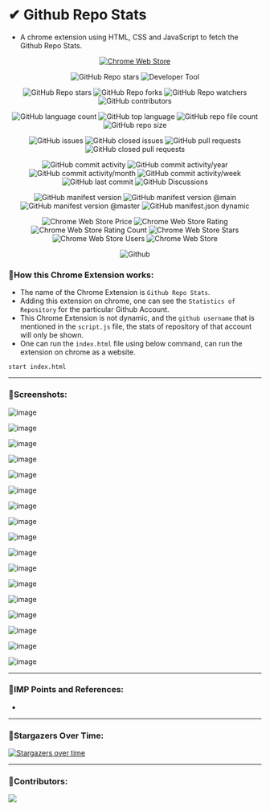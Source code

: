 # ✔ Github Repo Stats
- A chrome extension using HTML, CSS and JavaScript to fetch the Github Repo Stats.

<p align = "center">
	<a href="https://chrome.google.com/webstore/detail/github-repo-stats/iacikofnneiekcioegdmebkmihldigfj/"
          target="_blank">
          <img src="https://i.imgur.com/iswHnpJ.png" alt="Chrome Web Store" style="max-width: 90%;">
          </img>
        </a>
</p>
<p align = "center">
	<img src = "https://img.shields.io/badge/Chrome Extension-Github Repo Stats-green?style=plastic&logo=appveyor", alt = "GitHub Repo stars">
	<img src = "https://img.shields.io/badge/Chrome Extension-Developer Tool-green?style=plastic&logo=appveyor", alt = "Developer Tool">
</p>
<p align = "center">
	<img src = "https://img.shields.io/github/stars/akash-rajak/Github-Repo-Stats?style=social", alt = "GitHub Repo stars">
	<img src = "https://img.shields.io/github/forks/akash-rajak/Github-Repo-Stats?style=social", alt = "GitHub Repo forks">
	<img src = "https://img.shields.io/github/watchers/akash-rajak/Github-Repo-Stats?style=social", alt = "GitHub Repo watchers">
	<img src = "https://img.shields.io/github/contributors/akash-rajak/Github-Repo-Stats?style=social", alt = "GitHub contributors">
</p>
<p align = "center">
	<img src = "https://img.shields.io/github/languages/count/akash-rajak/Github-Repo-Stats?style=social", alt = "GitHub language count">
	<img src = "https://img.shields.io/github/languages/top/akash-rajak/Github-Repo-Stats?style=social", alt = "GitHub top language">
	<img src = "https://img.shields.io/github/directory-file-count/akash-rajak/Github-Repo-Stats?style=social", alt = "GitHub repo file count">
	<img src = "https://img.shields.io/github/repo-size/akash-rajak/Github-Repo-Stats?style=social", alt = "GitHub repo size">
</p>
<p align = "center">
	<img src = "https://img.shields.io/github/issues/akash-rajak/Github-Repo-Stats", alt = "GitHub issues">
	<img src = "https://img.shields.io/github/issues-closed/akash-rajak/Github-Repo-Stats", alt = "GitHub closed issues">
	<img src = "https://img.shields.io/github/issues-pr/akash-rajak/Github-Repo-Stats", alt = "GitHub pull requests">
	<img src = "https://img.shields.io/github/issues-pr-closed/akash-rajak/Github-Repo-Stats", alt = "GitHub closed pull requests">
</p>
<p align = "center">
	<img src = "https://img.shields.io/github/commit-activity/t/akash-rajak/Github-Repo-Stats", alt = "GitHub commit activity">
	<img src = "https://img.shields.io/github/commit-activity/y/akash-rajak/Github-Repo-Stats", alt = "GitHub commit activity/year">
	<img src = "https://img.shields.io/github/commit-activity/m/akash-rajak/Github-Repo-Stats", alt = "GitHub commit activity/month">
	<img src = "https://img.shields.io/github/commit-activity/w/akash-rajak/Github-Repo-Stats", alt = "GitHub commit activity/week">
	<img src = "https://img.shields.io/github/last-commit/akash-rajak/Github-Repo-Stats", alt = "GitHub last commit">
	<img src = "https://img.shields.io/github/discussions/akash-rajak/Github-Repo-Stats", alt = "GitHub Discussions">
</p>
<p align = "center">
	<img src = "https://img.shields.io/github/manifest-json/v/akash-rajak/Github-Repo-Stats", alt = "GitHub manifest version">
	<img src = "https://img.shields.io/github/manifest-json/v/akash-rajak/Github-Repo-Stats/main", alt = "GitHub manifest version @main">
	<img src = "https://img.shields.io/github/manifest-json/v/akash-rajak/Github-Repo-Stats/master", alt = "GitHub manifest version @master">
	<img src = "https://img.shields.io/github/manifest-json/permissions/akash-rajak/Github-Repo-Stats", alt = "GitHub manifest.json dynamic">
</p>
<!-- The Id should be of chrome webstore (After publishing it on Chrome Webstore) - do it later -->
<p align = "center">
	<img alt="Chrome Web Store Price" src="https://img.shields.io/chrome-web-store/price/iacikofnneiekcioegdmebkmihldigfj">
	<img alt="Chrome Web Store Rating" src="https://img.shields.io/chrome-web-store/rating/iacikofnneiekcioegdmebkmihldigfj">
	<img alt="Chrome Web Store Rating Count" src="https://img.shields.io/chrome-web-store/rating-count/iacikofnneiekcioegdmebkmihldigfj">
	<img alt="Chrome Web Store Stars" src="https://img.shields.io/chrome-web-store/stars/iacikofnneiekcioegdmebkmihldigfj">
	<img alt="Chrome Web Store Users" src="https://img.shields.io/chrome-web-store/users/iacikofnneiekcioegdmebkmihldigfj">
	<img alt="Chrome Web Store" src="https://img.shields.io/chrome-web-store/v/iacikofnneiekcioegdmebkmihldigfj">
</p>
<p align = "center">
	<img src = "https://img.shields.io/github/license/akash-rajak/Github-Repo-Stats", alt = "Github">
</p>

### 📌How this Chrome Extension works:
- The name of the Chrome Extension is `Github Repo Stats`.
- Adding this extension on chrome, one can see the `Statistics of Repository` for the particular Github Account.
- This Chrome Extension is not dynamic, and the `github username` that is mentioned in the `script.js` file, the stats of repository of that account will only be shown.
- One can run the `index.html` file using below command, can run the extension on chrome as a website.
```
start index.html
```

****

### 📌Screenshots:

![image](https://github.com/akash-rajak/Github-Repo-Stats/assets/57003737/cb6913e5-1ba9-4f78-99cb-ef98cdaddbe2)

![image](https://github.com/akash-rajak/Github-Repo-Stats/assets/57003737/c0f4d8c0-940d-4ce4-9cd3-16c52d645958)

![image](https://github.com/akash-rajak/Github-Repo-Stats/assets/57003737/b5ffd4ae-83e7-4187-b41b-3db913a4c478)

![image](https://github.com/akash-rajak/Github-Repo-Stats/assets/57003737/da81fe9f-3873-43fc-ad77-21a2abe4aa4a)

![image](https://github.com/akash-rajak/Github-Repo-Stats/assets/57003737/914313fc-e4d5-41f5-953d-84d591d58641)

![image](https://github.com/akash-rajak/Github-Repo-Stats/assets/57003737/29c19411-0233-4719-bfb5-29815c4bc87b)

![image](https://github.com/akash-rajak/Github-Repo-Stats/assets/57003737/b48fe504-266e-438c-91bb-d61f8f211f63)

![image](https://github.com/akash-rajak/Github-Repo-Stats/assets/57003737/2887d782-2544-484b-a2d4-efd9e00007c7)

![image](https://github.com/akash-rajak/Github-Repo-Stats/assets/57003737/e0909a71-ad5c-4fec-a097-3135bfb4b797)

![image](https://github.com/akash-rajak/Github-Repo-Stats/assets/57003737/0131124e-2af0-4216-91fd-1a320571b2a1)

![image](https://github.com/akash-rajak/Github-Repo-Stats/assets/57003737/5364bb21-9d63-4b4e-953c-f3f31ce7c546)

![image](https://github.com/akash-rajak/Github-Repo-Stats/assets/57003737/ea9d2449-bac1-4095-a233-f191c2ddb717)

![image](https://github.com/akash-rajak/Github-Repo-Stats/assets/57003737/51a91d6c-f039-41cf-856a-4945ddfab693)

![image](https://github.com/akash-rajak/Github-Repo-Stats/assets/57003737/036acf73-a91a-4a1f-b58a-ba313cdc4670)

![image](https://github.com/akash-rajak/Github-Repo-Stats/assets/57003737/bf65f5ee-2018-4325-8044-3c3871311858)

![image](https://github.com/akash-rajak/Github-Repo-Stats/assets/57003737/f62599a7-1525-4b2b-a40c-bb15eb1302c6)

![image](https://github.com/akash-rajak/Github-Repo-Stats/assets/57003737/f2dedd30-8d81-4257-b7f2-2d4cc498afe4)

****

### 📌IMP Points and References:
- 

****

### 🌟Stargazers Over Time:
[![Stargazers over time](https://starchart.cc/akash-rajak/Github-Repo-Stats.svg)](https://starchart.cc/akash-rajak/Github-Repo-Stats)

****

### 📌Contributors:
<a href="https://github.com/akash-rajak/Github-Repo-Stats/graphs/contributors">
  <img src="https://contrib.rocks/image?repo=akash-rajak/Github-Repo-Stats" />
</a>

